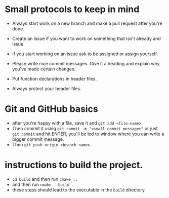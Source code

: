 # Small protocols to keep in mind

- Always start work on a new branch and make a pull request after you're done. 
- Create an issue if you want to work on something that isn't already and issue. 
- If you start working on an issue ask to be assigned or assign yourself. 
- Please write nice commit messages. Give it a heading and explain why you've made certain changes.

- Put function declarations in header files. 
- Always protect your header files.


# Git and GitHub basics
- after you're happy with a file, save it and `git add <file-name>`
- Then commit it using `git commit -m "<small commit message>"` or just `git commit` and hit ENTER, you'll be led to window where you can write a bigger commit message.
- Then `git push origin <branch name>`.


# instructions to build the project. 
- `cd build` and then run `cmake ..`
- and then run `cmake --build .`
- these steps should lead to the executable in the `build` directory.

